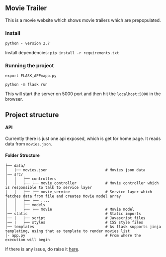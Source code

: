 
## Movie Trailer  
This is a movie website which shows movie trailers which are prepopulated. 


### Install

`python - version 2.7`

Install dependencies: `pip install -r requirements.txt`

### Running the project
 
 `export FLASK_APP=app.py`
 
 `python -m flask run`

This will start the server on 5000 port and then hit the `localhost:5000` in the browser.

## Project structure
 
 #### API 
 
 Currently there is just one api exposed, which is get for home page. It reads data from `movies.json`.
  
 #### Folder Structure
  
   ```
   ├── data/
   │   ├── movies.json                          # Movies json data
   │── src/                                     
   │   │   ├── controllers                      
   │   │   ├── ├── movie_controller             # Movie controller which is responsible to talk to service layer
   │   │   ├── ├── movie_service                # Service layer which fetches data from file and creates Movie model array 
   │   │   ├── ├── ....
   │   │   ├── models
   │   │   ├── ├── movie                        # Movie model
   │── static                                   # Static imports                 
   │── |   ├── script                           # Javascript files     
   │── |   ├── styles                           # CSS style files 
   │── templates                                # As flask supports jinja templating, using that as template to render movies list            
   │- app.py                                    # From where the execution will begin                           
  ```
   
If there is any issue, do raise it [here](https://github.com/Courses1/movie_trailer/issues).
   
      
      